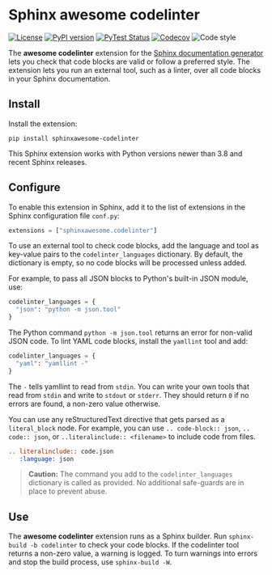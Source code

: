 # Sphinx awesome codelinter

[![License](https://img.shields.io/github/license/kai687/sphinxawesome-codelinter?color=blue&style=for-the-badge)](https://github.com/kai687/sphinxawesome-codelinter/blob/main/LICENSE)
[![PyPI version](https://img.shields.io/pypi/v/sphinxawesome-codelinter?style=for-the-badge)](https://pypi.org/project/sphinxawesome-codelinter)
[![PyTest Status](https://img.shields.io/github/workflow/status/kai687/sphinxawesome-codelinter/Run%20unit%20tests%20against%20different%20versions%20of%20Python?label=tests&style=for-the-badge)](https://github.com/kai687/sphinxawesome-codelinter/actions?query=workflow%3A%22Run+unit+tests%22)
[![Codecov](https://img.shields.io/codecov/c/gh/kai687/sphinxawesome-codelinter?style=for-the-badge)](https://codecov.io/gh/kai687/sphinxawesome-codelinter)
![Code style](https://img.shields.io/badge/Code%20Style-Black-000000?style=for-the-badge)

The **awesome codelinter** extension for the
[Sphinx documentation generator](https://www.sphinx-doc.org) lets you check that code
blocks are valid or follow a preferred style. The extension lets you run an external
tool, such as a linter, over all code blocks in your Sphinx documentation.

## Install

Install the extension:

```console
pip install sphinxawesome-codelinter
```

This Sphinx extension works with Python versions newer than 3.8 and recent Sphinx
releases.

## Configure

To enable this extension in Sphinx, add it to the list of extensions in the Sphinx
configuration file `conf.py`:

```python
extensions = ["sphinxawesome.codelinter"]
```

To use an external tool to check code blocks, add the language and tool as key-value
pairs to the `codelinter_languages` dictionary. By default, the dictionary is empty, so
no code blocks will be processed unless added.

For example, to pass all JSON blocks to Python's built-in JSON module, use:

```python
codelinter_languages = {
  "json": "python -m json.tool"
}
```

The Python command `python -m json.tool` returns an error for non-valid JSON code. To
lint YAML code blocks, install the `yamllint` tool and add:

```python
codelinter_languages = {
  "yaml": "yamllint -"
}
```

The `-` tells yamllint to read from `stdin`. You can write your own tools that read from
`stdin` and write to `stdout` or `stderr`. They should return `0` if no errors are
found, a non-zero value otherwise.

You can use any reStructuredText directive that gets parsed as a `literal_block` node.
For example, you can use `.. code-block:: json`, `.. code:: json`, or
`..literalinclude:: <filename>` to include code from files.

```rst
.. literalinclude:: code.json
   :language: json
```

> **Caution:** The command you add to the `codelinter_languages` dictionary is called as
> provided. No additional safe-guards are in place to prevent abuse.

## Use

The **awesome codelinter** extension runs as a Sphinx builder. Run
`sphinx-build -b codelinter` to check your code blocks. If the codelinter tool returns a
non-zero value, a warning is logged. To turn warnings into errors and stop the build
process, use `sphinx-build -W`.
